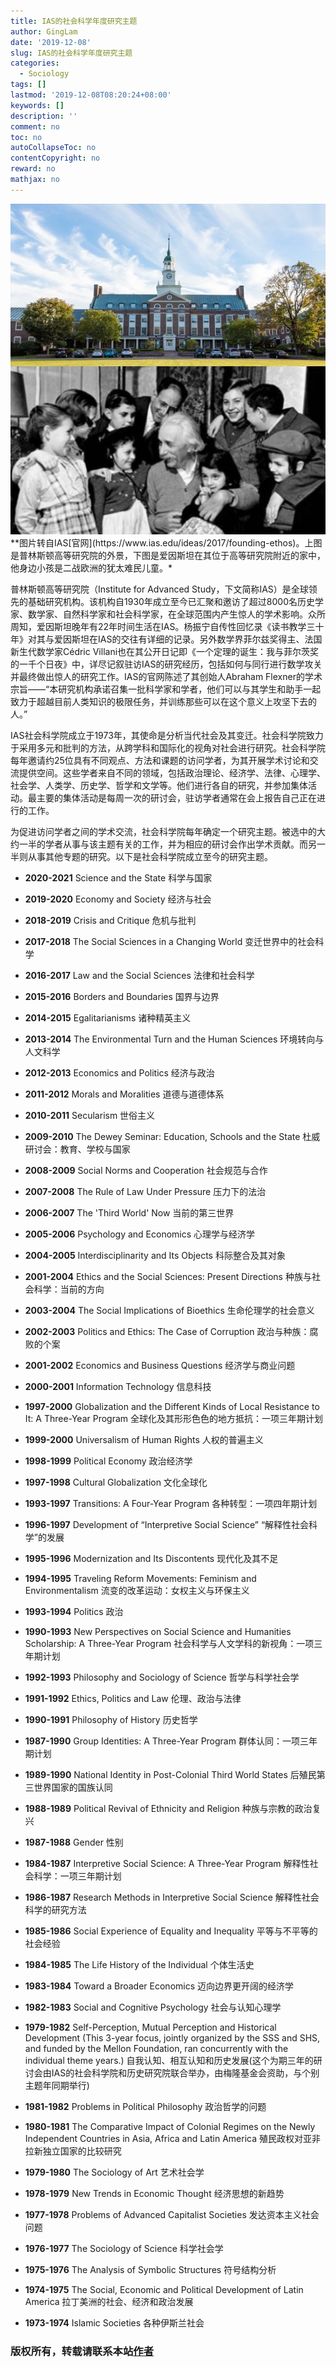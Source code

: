 ```yaml
---
title: IAS的社会科学年度研究主题
author: GingLam
date: '2019-12-08'
slug: IAS的社会科学年度研究主题
categories:
  - Sociology
tags: []
lastmod: '2019-12-08T08:20:24+08:00'
keywords: []
description: ''
comment: no
toc: no
autoCollapseToc: no
contentCopyright: no
reward: no
mathjax: no
---
```

<div align=center><img src="https://raw.githubusercontent.com/GingLam/Storage/master/maxresdefault.jpg"></div>
<div align=center>
</div>
**图片转自IAS[官网](https://www.ias.edu/ideas/2017/founding-ethos)。上图是普林斯顿高等研究院的外景，下图是爱因斯坦在其位于高等研究院附近的家中，他身边小孩是二战欧洲的犹太难民儿童。*

普林斯顿高等研究院（Institute for Advanced Study，下文简称IAS）是全球领先的基础研究机构。该机构自1930年成立至今已汇聚和邀访了超过8000名历史学家、数学家、自然科学家和社会科学家，在全球范围内产生惊人的学术影响。众所周知，爱因斯坦晚年有22年时间生活在IAS。杨振宁自传性回忆录《读书教学三十年》对其与爱因斯坦在IAS的交往有详细的记录。另外数学界菲尔兹奖得主、法国新生代数学家Cédric Villani也在其公开日记即《一个定理的诞生：我与菲尔茨奖的一千个日夜》中，详尽记叙驻访IAS的研究经历，包括如何与同行进行数学攻关并最终做出惊人的研究工作。IAS的官网陈述了其创始人Abraham Flexner的学术宗旨——“本研究机构承诺召集一批科学家和学者，他们可以与其学生和助手一起致力于超越目前人类知识的极限任务，并训练那些可以在这个意义上攻坚下去的人。”

IAS社会科学院成立于1973年，其使命是分析当代社会及其变迁。社会科学院致力于采用多元和批判的方法，从跨学科和国际化的视角对社会进行研究。社会科学院每年邀请约25位具有不同观点、方法和课题的访问学者，为其开展学术讨论和交流提供空间。这些学者来自不同的领域，包括政治理论、经济学、法律、心理学、社会学、人类学、历史学、哲学和文学等。他们进行各自的研究，并参加集体活动。最主要的集体活动是每周一次的研讨会，驻访学者通常在会上报告自己正在进行的工作。

为促进访问学者之间的学术交流，社会科学院每年确定一个研究主题。被选中的大约一半的学者从事与该主题有关的工作，并为相应的研讨会作出学术贡献。而另一半则从事其他专题的研究。以下是社会科学院成立至今的研究主题。

<!--more-->

-	**2020-2021** Science and the State 科学与国家

-	**2019-2020** Economy and Society 经济与社会

-	**2018-2019** Crisis and Critique 危机与批判

-	**2017-2018** The Social Sciences in a Changing World 变迁世界中的社会科学

-	**2016-2017** Law and the Social Sciences 法律和社会科学

-	**2015-2016** Borders and Boundaries 国界与边界

-	**2014-2015** Egalitarianisms 诸种精英主义

-	**2013-2014** The Environmental Turn and the Human Sciences 环境转向与人文科学

-	**2012-2013** Economics and Politics 经济与政治

-	**2011-2012** Morals and Moralities 道德与道德体系

-	**2010-2011** Secularism 世俗主义

-	**2009-2010** The Dewey Seminar: Education, Schools and the State 杜威研讨会：教育、学校与国家

-	**2008-2009** Social Norms and Cooperation 社会规范与合作

-	**2007-2008** The Rule of Law Under Pressure 压力下的法治

-	**2006-2007** The 'Third World' Now 当前的第三世界

-	**2005-2006** Psychology and Economics 心理学与经济学

-	**2004-2005** Interdisciplinarity and Its Objects 科际整合及其对象

-	**2001-2004** Ethics and the Social Sciences: Present Directions 种族与社会科学：当前的方向

-	**2003-2004** The Social Implications of Bioethics 生命伦理学的社会意义

-	**2002-2003** Politics and Ethics: The Case of Corruption 政治与种族：腐败的个案

-	**2001-2002** Economics and Business Questions 经济学与商业问题

-	**2000-2001** Information Technology 信息科技

-	**1997-2000** Globalization and the Different Kinds of Local Resistance to It: A Three-Year Program 全球化及其形形色色的地方抵抗：一项三年期计划

-	**1999-2000** Universalism of Human Rights 人权的普遍主义

-	**1998-1999** Political Economy 政治经济学

-	**1997-1998** Cultural Globalization 文化全球化

-	**1993-1997** Transitions: A Four-Year Program 各种转型：一项四年期计划

-	**1996-1997** Development of “Interpretive Social Science” “解释性社会科学”的发展

-	**1995-1996** Modernization and Its Discontents 现代化及其不足

-	**1994-1995** Traveling Reform Movements: Feminism and Environmentalism 流变的改革运动：女权主义与环保主义

-	**1993-1994** Politics 政治

-	**1990-1993** New Perspectives on Social Science and Humanities Scholarship: A Three-Year Program 社会科学与人文学科的新视角：一项三年期计划

-	**1992-1993** Philosophy and Sociology of Science 哲学与科学社会学

-	**1991-1992** Ethics, Politics and Law 伦理、政治与法律

-	**1990-1991** Philosophy of History 历史哲学

-	**1987-1990** Group Identities: A Three-Year Program 群体认同：一项三年期计划

-	**1989-1990** National Identity in Post-Colonial Third World States 后殖民第三世界国家的国族认同

-	**1988-1989** Political Revival of Ethnicity and Religion 种族与宗教的政治复兴

-	**1987-1988** Gender 性别

-	**1984-1987** Interpretive Social Science: A Three-Year Program 解释性社会科学：一项三年期计划

-	**1986-1987** Research Methods in Interpretive Social Science 解释性社会科学的研究方法

-	**1985-1986** Social Experience of Equality and Inequality 平等与不平等的社会经验

-	**1984-1985** The Life History of the Individual 个体生活史

-	**1983-1984** Toward a Broader Economics 迈向边界更开阔的经济学

-	**1982-1983** Social and Cognitive Psychology 社会与认知心理学

-	**1979-1982** Self-Perception, Mutual Perception and Historical Development  (This 3-year focus, jointly organized by the SSS and SHS, and funded by the Mellon Foundation, ran concurrently with the individual theme years.) 自我认知、相互认知和历史发展(这个为期三年的研讨会由IAS的社会科学院和历史研究院联合举办，由梅隆基金会资助，与个别主题年同期举行)

-	**1981-1982** Problems in Political Philosophy 政治哲学的问题

-	**1980-1981** The Comparative Impact of Colonial Regimes on the Newly Independent Countries in Asia, Africa and Latin America 殖民政权对亚非拉新独立国家的比较研究

-	**1979-1980** The Sociology of Art 艺术社会学

-	**1978-1979** New Trends in Economic Thought 经济思想的新趋势

-	**1977-1978** Problems of Advanced Capitalist Societies 发达资本主义社会问题

-	**1976-1977** The Sociology of Science 科学社会学

-	**1975-1976** The Analysis of Symbolic Structures 符号结构分析

-	**1974-1975** The Social, Economic and Political Development of Latin America 拉丁美洲的社会、经济和政治发展

-	**1973-1974** Islamic Societies 各种伊斯兰社会

### 版权所有，转载请联系本站[作者](mailto:linj83@mail2.sysu.edu.cn)
